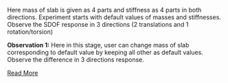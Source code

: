 Here mass of slab is given as 4 parts and stiffness as 4 parts in both directions. Experiment starts with default values of masses and stiffnesses. Observe the SDOF response in 3 directions (2 translations and 1 rotation/torsion)

**Observation 1:**
Here in this stage, user can change mass of slab corresponding to default value by keeping all other as default values. Observe the difference in 3 directions response. 

[Read More](docs/8.manual.pdf)
